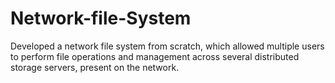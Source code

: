 # Network-file-System
Developed a network file system from scratch, which allowed multiple users to perform file operations and management across several distributed storage servers, present on the network.
